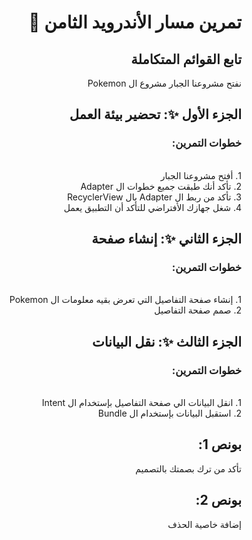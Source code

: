 <div dir = "rtl">

#   تمرين مسار الأندرويد الثامن 💚
## تابع القوائم المتكاملة
نفتح مشروعنا الجبار مشروع ال Pokemon

## الجزء الأول ✨: تحضير بيئة العمل
### خطوات التمرين:
<br>
&#x202b;1. أفتح مشروعنا الجبار
<br>
&#x202b;2. تأكد أنك طبقت جميع خطوات ال Adapter
<br>
&#x202b;3. تأكد من ربط ال Adapter بال RecyclerView
<br>
&#x202b;4. شغل جهازك الأفتراضي للتأكد أن التطبيق يعمل

## الجزء الثاني ✨: إنشاء صفحة 
### خطوات التمرين:
<br>
1. إنشاء صفحة التفاصيل التي تعرض بقيه معلومات ال Pokemon
<br>
2. صمم صفحة التفاصيل

## الجزء الثالث ✨: نقل البيانات
### خطوات التمرين:
<br>
1. انقل البيانات الي صفحة التفاصيل بإستخدام ال Intent
<br>
2. استقبل البيانات بإستخدام ال Bundle

## بونص 1:
تأكد من ترك بصمتك بالتصميم

## بونص 2:
إضافة خاصية الحذف
</div>

